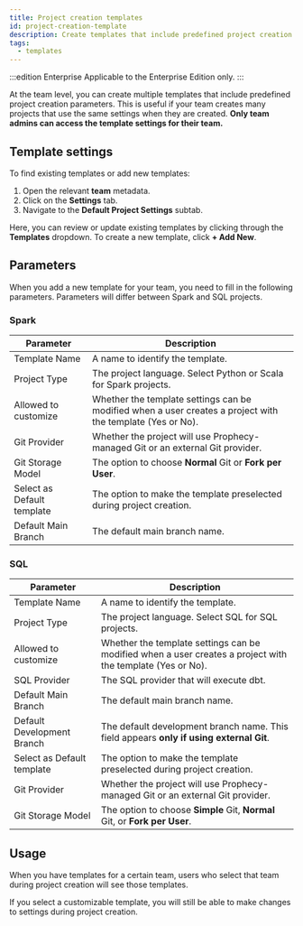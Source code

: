 ```yaml
---
title: Project creation templates
id: project-creation-template
description: Create templates that include predefined project creation settings
tags:
  - templates
---
```


:::edition Enterprise
Applicable to the Enterprise Edition only.
:::

At the team level, you can create multiple templates that include predefined project creation parameters. This is useful if your team creates many projects that use the same settings when they are created. **Only team admins can access the template settings for their team.**

## Template settings

To find existing templates or add new templates:

1. Open the relevant **team** metadata.
1. Click on the **Settings** tab.
1. Navigate to the **Default Project Settings** subtab.

Here, you can review or update existing templates by clicking through the **Templates** dropdown. To create a new template, click **+ Add New**.

## Parameters

When you add a new template for your team, you need to fill in the following parameters. Parameters will differ between Spark and SQL projects.

### Spark

| Parameter                  | Description                                                                                                |
| -------------------------- | ---------------------------------------------------------------------------------------------------------- |
| Template Name              | A name to identify the template.                                                                           |
| Project Type               | The project language. Select Python or Scala for Spark projects.                                           |
| Allowed to customize       | Whether the template settings can be modified when a user creates a project with the template (Yes or No). |
| Git Provider               | Whether the project will use Prophecy-managed Git or an external Git provider.                             |
| Git Storage Model          | The option to choose **Normal** Git or **Fork per User**.                                                  |
| Select as Default template | The option to make the template preselected during project creation.                                       |
| Default Main Branch        | The default main branch name.                                                                              |

### SQL

| Parameter                  | Description                                                                                                |
| -------------------------- | ---------------------------------------------------------------------------------------------------------- |
| Template Name              | A name to identify the template.                                                                           |
| Project Type               | The project language. Select SQL for SQL projects.                                                         |
| Allowed to customize       | Whether the template settings can be modified when a user creates a project with the template (Yes or No). |
| SQL Provider               | The SQL provider that will execute dbt.                                                                    |
| Default Main Branch        | The default main branch name.                                                                              |
| Default Development Branch | The default development branch name. This field appears **only if using external Git**.                    |
| Select as Default template | The option to make the template preselected during project creation.                                       |
| Git Provider               | Whether the project will use Prophecy-managed Git or an external Git provider.                             |
| Git Storage Model          | The option to choose **Simple** Git, **Normal** Git, or **Fork per User**.                                 |

## Usage

When you have templates for a certain team, users who select that team during project creation will see those templates.

If you select a customizable template, you will still be able to make changes to settings during project creation.

